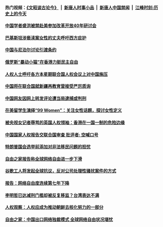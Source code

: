 #### 热门视频：[《文昭谈古论今》](https://github.com/gfw-breaker/wenzhao/blob/master/README.md?t=11050033) &nbsp;|&nbsp; [新唐人时事小品](https://github.com/gfw-breaker/ntdtv-comedy/blob/master/README.md?t=11050033) &nbsp;|&nbsp; [新唐人中国禁闻](https://github.com/gfw-breaker/ntdtv-news/blob/master/README.md?t=11050033) &nbsp;|&nbsp; [江峰时刻:历史上的今天](https://github.com/gfw-breaker/today-in-history/blob/master/README.md?t=11050033) 

#### [中国学者盛洪被禁赴美参加改革开放40年研讨会](../pages/z_yyqerqvo/4644333.md?t=11050033) 

#### [巴基斯坦涉亵渎案女性的丈夫呼吁西方庇护](../pages/z_yyqerqvo/4644328.md?t=11050033) 

#### [中国与尼泊尔讨论引渡条约 ](../pages/z_yyqerqvo/4644163.md?t=11050033) 

#### [俄罗斯“暴动小猫”在香港力挺民主自由](../pages/z_yyqerqvo/4644068.md?t=11050033) 

#### [人权人士呼吁各方本星期联合国人权会议上对中国施压](../pages/z_yyqerqvo/4644058.md?t=11050033) 

#### [中国将在联合国就新疆再教育营接受严厉质询](../pages/z_yyqerqvo/4643924.md?t=11050033) 

#### [中国网友因网上转发评论遭当局逮捕或判刑](../pages/z_yyqerqvo/4643127.md?t=11050033) 

#### [在美留学生演绎“99 Women”：关注女性话题，探讨女性定义 ](../pages/z_yyqerqvo/4641060.md?t=11050033) 

#### [被央视女记者辱骂的英国人权领袖：香港在一国一制的危险边缘](../pages/z_yyqerqvo/4640602.md?t=11050033) 

#### [中国国家人权报告交联合国审查  批评者: 空喊口号](../pages/z_yyqerqvo/4640184.md?t=11050033) 

#### [特朗普国会选举前添加对非法移民问题的担忧](../pages/z_yyqerqvo/4638916.md?t=11050033) 

#### [自由之家报告称全球网络自由进一步下滑](../pages/z_yyqerqvo/4639004.md?t=11050033) 

#### [谷歌工人将发起全球抗议，反对公司处理性骚扰案件的方式](../pages/z_yyqerqvo/4638917.md?t=11050033) 

#### [报告：网络自由度连续第七年下降](../pages/z_yyqerqvo/4638729.md?t=11050033) 

#### [李明哲已达减刑门槛却被反复移监？台湾表达不满](../pages/z_yyqerqvo/4638181.md?t=11050033) 

#### [人权观察：人权应成为推动朝鲜去核化努力的一部分](../pages/z_yyqerqvo/4638122.md?t=11050033) 

#### [自由之家：中国出口网络独裁模式 全球网络自由状况堪忧](../pages/z_yyqerqvo/4638113.md?t=11050033) 

